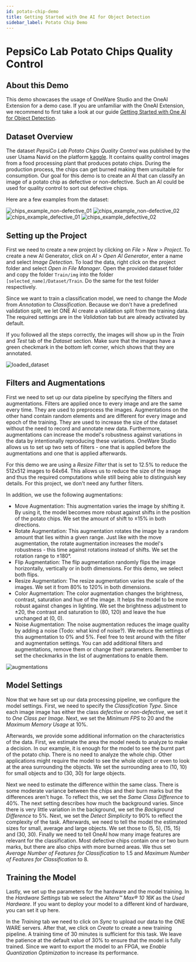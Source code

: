 ```yaml
---
id: potato-chip-demo
title: Getting Started with One AI for Object Detection
sidebar_label: Potato Chip Demo
---
```

# PepsiCo Lab Potato Chips Quality Control

## About this Demo
This demo showcases the usage of OneWare Studio and the OneAI Extension for a demo case. If you are unfamiliar with the OneAI Extension, we recommend to first take a look at our guide [Getting Started with One AI for Object Detection](/docs/ai/01-get-started.md).

## Dataset Overview
The dataset *PepsiCo Lab Potato Chips Quality Control* was published by the user Usama Navid on the platform [kaggle](https://www.kaggle.com/datasets/concaption/pepsico-lab-potato-quality-control). It contains quality control images from a food processing plant that produces potato chips. During the production process, the chips can get burned making them unsuitable for consumption. Our goal for this demo is to create an AI that can classify an image of a potato chip as defective or non-defective. Such an AI could be used for quality control to sort out defective chips.

Here are a few examples from the dataset:

<div style={{ display: 'flex', gap: '1rem', flexWrap: 'wrap' }}>
    <img src="/img/ai/one_ai_plugin/demos/potato_chip/chips_non-defective_01.jpg" alt="chips_example_non-defective_01" style={{ width: '48%' }} />
    <img src="/img/ai/one_ai_plugin/demos/potato_chip/chips_non-defective_02.jpg" alt="chips_example_non-defective_02" style={{ width: '48%' }} />
</div>

<div style={{ display: 'flex', gap: '1rem', flexWrap: 'wrap' }}>
    <img src="/img/ai/one_ai_plugin/demos/potato_chip/chips_defective_01.jpg" alt="chips_example_defective_01" style={{ width: '48%' }} />
    <img src="/img/ai/one_ai_plugin/demos/potato_chip/chips_defective_02.jpg" alt="chips_example_defective_02" style={{ width: '48%' }} />
</div>

## Setting up the Project
First we need to create a new project by clicking on *File* > *New* > *Project*. To create a new AI Generator, click on *AI* > *Open AI Generator*, enter a name and select *Image Detection*.
To load the data, right click on the project folder and select *Open in File Manager*. Open the provided dataset folder and copy the folder ``Train/img`` into the folder ``[selected_name]/Dataset/Train``. Do the same for the test folder respectively.

Since we want to train a classification model, we need to change the *Mode* from *Annotation* to *Classification*. Because we don't have a predefined validation split, we let ONE AI create a validation split from the training data. The required settings are in the *Validation* tab but are already activated by default.

If you followed all the steps correctly, the images will show up in the *Train* and *Test* tab of the *Dataset* section. Make sure that the images have a green checkmark in the bottom left corner, which shows that they are annotated.

![loaded_dataset](/img/ai/one_ai_plugin/demos/potato_chip/chips_loaded_dataset.jpg)

## Filters and Augmentations
First we need to set up our data pipeline by specifying the filters and augmentations. Filters are applied once to every image and are the same every time. They are used to preprocess the images. Augmentations on the other hand contain random elements and are different for every image and epoch of the training. They are used to increase the size of the dataset without the need to record and annotate new data. Furthermore, augmentations can increase the model's robustness against variations in the data by intentionally reproducing these variations. OneWare Studio allows us to set up two sets of filters - one that is applied before the augmentations and one that is applied afterwards.

For this demo we are using a *Resize Filter* that is set to 12.5% to reduce the 512x512 images to 64x64. This allows us to reduce the size of the image and thus the required computations while still being able to distinguish key details. For this project, we don't need any further filters.

In addition, we use the following augmentations:
- Move Augmentation: This augmentation varies the image by shifting it. By using it, the model becomes more robust against shifts in the position of the potato chips. We set the amount of shift to ±15% in both directions.
- Rotate Augmentation: This augmentation rotates the image by a random amount that lies within a given range. Just like with the move augmentation, the rotate augmentation increases the model's robustness - this time against rotations instead of shifts. We set the rotation range to ±180°.
- Flip Augmentation: The flip augmentation randomly flips the image horizontally, vertically or in both dimensions. For this demo, we select both flips.
- Resize Augmentation: The resize augmentation varies the scale of the images. We set it from 80% to 120% in both dimensions.
- Color Augmentation: The color augmentation changes the brightness, contrast, saturation and hue of the image. It helps the model to be more robust against changes in lighting. We set the brightness adjustment to ±20, the contrast and saturation to (80, 120) and leave the hue unchanged at (0, 0).
- Noise Augmentation: The noise augmentation reduces the image quality by adding a noise (Todo: what kind of noise?). We reduce the settings of this augmentation to 0% and 5%.
Feel free to test around with the filter and augmentation settings. You can add additional filters and augmentations, remove them or change their parameters. Remember to set the checkmarks in the list of augmentations to enable them.

![augmentations](/img/ai/one_ai_plugin/demos/potato_chip/chips_augmentations.jpg)

## Model Settings
Now that we have set up our data processing pipeline, we configure the model settings. First, we need to specify the *Classification Type*. Since each image image has either the class *defective* or *non-defective*, we set it to *One Class per Image*. Next, we set the *Minimum FPS* to 20 and the *Maximum Memory Usage* at 10%.

Afterwards, we provide some additional information on the characteristics of the data. First, we estimate the area the model needs to analyze to make a decision. In our example, it is enough for the model to see the burnt part of the potato chip. There is no need to analyze the whole chip. Other applications might require the model to see the whole object or even to look at the area surrounding the objects. We set the surrounding area to (10, 10) for small objects and to (30, 30) for large objects.

Next we need to estimate the difference within the same class. There is some moderate variance between the chips and their burn marks but the differences aren't huge. To reflect this, we set the *Same Class Difference* to 40%. The next setting describes how much the background varies. Since there is very little variation in the background, we set the *Background Difference* to 5%. Next, we set the *Detect Simplicity* to 90% to reflect the complexity of the task. Afterwards, we need to tell the model the estimated sizes for small, average and large objects. We set those to (5, 5), (15, 15) and (30, 30). Finally we need to tell OneAI how many image features are relevant for the classification. Most defective chips contain one or two burn marks, but there are also chips with more burned areas. We thus set *Average Number of Features for Classification* to 1.5 and *Maximum Number of Features for Classification* to 8.

## Training the Model
Lastly, we set up the parameters for the hardware and the model training. In the *Hardware Settings* tab we select the *Altera™ Max® 10 16K* as the *Used Hardware*. If you want to deploy your model to a different kind of hardware, you can set it up here.

In the *Training* tab we need to click on *Sync* to upload our data to the ONE WARE servers. After that, we click on *Create* to create a new training pipeline. A training time of 30 minutes is sufficient for this task. We leave the patience at the default value of 30% to ensure that the model is fully trained. Since we want to export the model to an FPGA, we *Enable Quantization Optimization* to increase its performance.